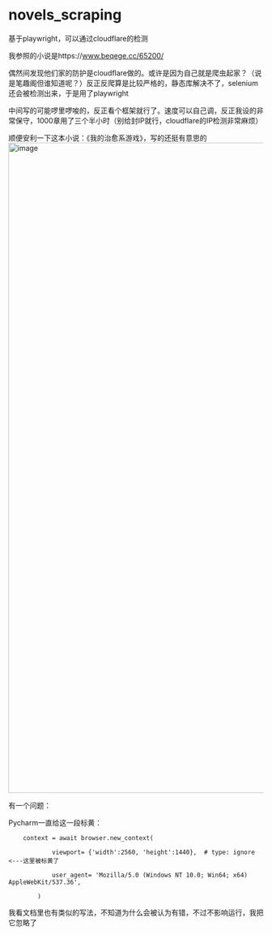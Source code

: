 # novels_scraping
基于playwright，可以通过cloudflare的检测

我参照的小说是https://www.beqege.cc/65200/

偶然间发现他们家的防护是cloudflare做的。或许是因为自己就是爬虫起家？（说是笔趣阁但谁知道呢？）反正反爬算是比较严格的，静态库解决不了，selenium还会被检测出来，于是用了playwright

中间写的可能啰里啰唆的，反正看个框架就行了。速度可以自己调，反正我设的非常保守，1000章用了三个半小时（别给封IP就行，cloudflare的IP检测非常麻烦）

顺便安利一下这本小说：《我的治愈系游戏》，写的还挺有意思的
<img width="2272" height="1282" alt="image" src="https://github.com/user-attachments/assets/65c943fa-e395-421e-ab68-7cff2292dc2d" />


有一个问题：

Pycharm一直给这一段标黄：

        context = await browser.new_context(

                viewport= {'width':2560, 'height':1440},  # type: ignore <---这里被标黄了
        
                user_agent= 'Mozilla/5.0 (Windows NT 10.0; Win64; x64) AppleWebKit/537.36',
        
            )
    
我看文档里也有类似的写法，不知道为什么会被认为有错，不过不影响运行，我把它忽略了
